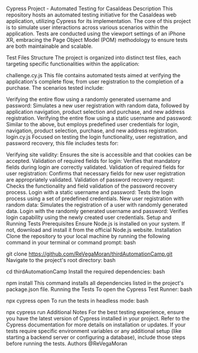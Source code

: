Cypress Project - Automated Testing for CasaIdeas
Description
This repository hosts an automated testing initiative for the CasaIdeas web application, utilizing Cypress for its implementation. The core of this project is to simulate user interactions across various scenarios within the application. Tests are conducted using the viewport settings of an iPhone XR, embracing the Page Object Model (POM) methodology to ensure tests are both maintainable and scalable.

Test Files Structure
The project is organized into distinct test files, each targeting specific functionalities within the application:

challenge.cy.js
This file contains automated tests aimed at verifying the application's complete flow, from user registration to the completion of a purchase. The scenarios tested include:

Verifying the entire flow using a randomly generated username and password: Simulates a new user registration with random data, followed by application navigation, product selection and purchase, and new address registration.
Verifying the entire flow using a static username and password: Similar to the above, but employs predefined user credentials for login, navigation, product selection, purchase, and new address registration.
login.cy.js
Focused on testing the login functionality, user registration, and password recovery, this file includes tests for:

Verifying site validity: Ensures the site is accessible and that cookies can be accepted.
Validation of required fields for login: Verifies that mandatory fields during login are correctly validated.
Validation of required fields for user registration: Confirms that necessary fields for new user registration are appropriately validated.
Validation of password recovery request: Checks the functionality and field validation of the password recovery process.
Login with a static username and password: Tests the login process using a set of predefined credentials.
New user registration with random data: Simulates the registration of a user with randomly generated data.
Login with the randomly generated username and password: Verifies login capability using the newly created user credentials.
Setup and Running Tests
Prerequisites
Ensure Node.js is installed on your system. If not, download and install it from the official Node.js website.
Installation
Clone the repository to your local machine by running the following command in your terminal or command prompt:
bash


git clone https://github.com/ReVegaMoran/thirdAutomationCamp.git
Navigate to the project's root directory:
bash


cd thirdAutomationCamp
Install the required dependencies:
bash


npm install
This command installs all dependencies listed in the project's package.json file.
Running the Tests
To open the Cypress Test Runner:
bash


npx cypress open
To run the tests in headless mode:
bash


npx cypress run
Additional Notes
For the best testing experience, ensure you have the latest version of Cypress installed in your project. Refer to the Cypress documentation for more details on installation or updates.
If your tests require specific environment variables or any additional setup (like starting a backend server or configuring a database), include those steps before running the tests.
Authors
@ReVegaMoran